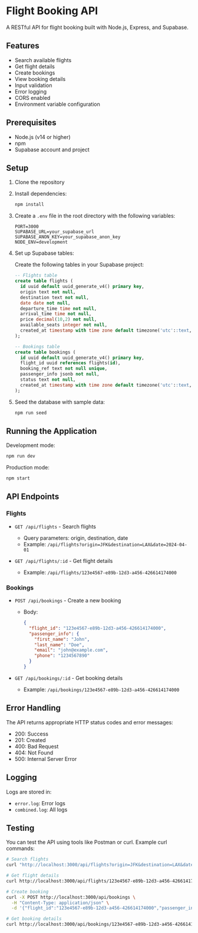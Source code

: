 # Flight Booking API

A RESTful API for flight booking built with Node.js, Express, and Supabase.

## Features

- Search available flights
- Get flight details
- Create bookings
- View booking details
- Input validation
- Error logging
- CORS enabled
- Environment variable configuration

## Prerequisites

- Node.js (v14 or higher)
- npm
- Supabase account and project

## Setup

1. Clone the repository
2. Install dependencies:
   ```bash
   npm install
   ```
3. Create a `.env` file in the root directory with the following variables:
   ```
   PORT=3000
   SUPABASE_URL=your_supabase_url
   SUPABASE_ANON_KEY=your_supabase_anon_key
   NODE_ENV=development
   ```

4. Set up Supabase tables:

   Create the following tables in your Supabase project:

   ```sql
   -- Flights table
   create table flights (
     id uuid default uuid_generate_v4() primary key,
     origin text not null,
     destination text not null,
     date date not null,
     departure_time time not null,
     arrival_time time not null,
     price decimal(10,2) not null,
     available_seats integer not null,
     created_at timestamp with time zone default timezone('utc'::text, now())
   );

   -- Bookings table
   create table bookings (
     id uuid default uuid_generate_v4() primary key,
     flight_id uuid references flights(id),
     booking_ref text not null unique,
     passenger_info jsonb not null,
     status text not null,
     created_at timestamp with time zone default timezone('utc'::text, now())
   );
   ```

5. Seed the database with sample data:
   ```bash
   npm run seed
   ```

## Running the Application

Development mode:
```bash
npm run dev
```

Production mode:
```bash
npm start
```

## API Endpoints

### Flights

- `GET /api/flights` - Search flights
  - Query parameters: origin, destination, date
  - Example: `/api/flights?origin=JFK&destination=LAX&date=2024-04-01`

- `GET /api/flights/:id` - Get flight details
  - Example: `/api/flights/123e4567-e89b-12d3-a456-426614174000`

### Bookings

- `POST /api/bookings` - Create a new booking
  - Body:
    ```json
    {
      "flight_id": "123e4567-e89b-12d3-a456-426614174000",
      "passenger_info": {
        "first_name": "John",
        "last_name": "Doe",
        "email": "john@example.com",
        "phone": "1234567890"
      }
    }
    ```

- `GET /api/bookings/:id` - Get booking details
  - Example: `/api/bookings/123e4567-e89b-12d3-a456-426614174000`

## Error Handling

The API returns appropriate HTTP status codes and error messages:

- 200: Success
- 201: Created
- 400: Bad Request
- 404: Not Found
- 500: Internal Server Error

## Logging

Logs are stored in:
- `error.log`: Error logs
- `combined.log`: All logs

## Testing

You can test the API using tools like Postman or curl. Example curl commands:

```bash
# Search flights
curl "http://localhost:3000/api/flights?origin=JFK&destination=LAX&date=2024-04-01"

# Get flight details
curl http://localhost:3000/api/flights/123e4567-e89b-12d3-a456-426614174000

# Create booking
curl -X POST http://localhost:3000/api/bookings \
  -H "Content-Type: application/json" \
  -d '{"flight_id":"123e4567-e89b-12d3-a456-426614174000","passenger_info":{"first_name":"John","last_name":"Doe","email":"john@example.com","phone":"1234567890"}}'

# Get booking details
curl http://localhost:3000/api/bookings/123e4567-e89b-12d3-a456-426614174000
```
